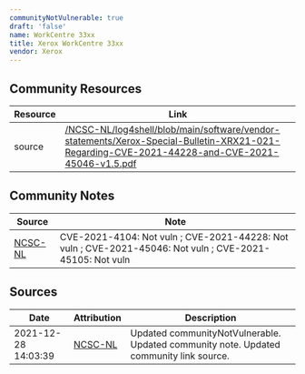 ```yaml
---
communityNotVulnerable: true
draft: 'false'
name: WorkCentre 33xx
title: Xerox WorkCentre 33xx
vendor: Xerox
---
```



## Community Resources
| Resource | Link |
| --- | --- |
| source | [/NCSC-NL/log4shell/blob/main/software/vendor-statements/Xerox-Special-Bulletin-XRX21-021-Regarding-CVE-2021-44228-and-CVE-2021-45046-v1.5.pdf](/NCSC-NL/log4shell/blob/main/software/vendor-statements/Xerox-Special-Bulletin-XRX21-021-Regarding-CVE-2021-44228-and-CVE-2021-45046-v1.5.pdf) |

## Community Notes
| Source | Note |
| --- | --- |
| [NCSC-NL](https://github.com/NCSC-NL/log4shell/blob/main/software/README.md) | CVE-2021-4104: Not vuln ; CVE-2021-44228: Not vuln ; CVE-2021-45046: Not vuln ; CVE-2021-45105: Not vuln </ul> |

## Sources
| Date | Attribution | Description |
| --- | --- | --- |
| 2021-12-28 14:03:39 | [NCSC-NL](https://github.com/NCSC-NL/log4shell/blob/main/software/README.md) | Updated communityNotVulnerable. Updated community note. Updated community link source.  |
